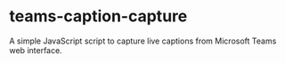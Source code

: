 # teams-caption-capture
A simple JavaScript script to capture live captions from Microsoft Teams web interface.
